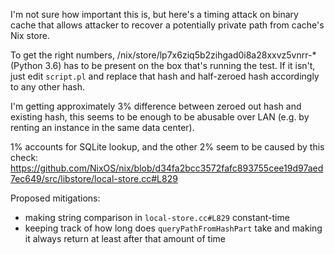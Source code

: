 I'm not sure how important this is, but here's a timing attack on binary cache that
allows attacker to recover a potentially private path from cache's Nix store. 

To get the right numbers, /nix/store/lp7x6ziq5b2zihgad0i8a28xxvz5vnrr-* (Python 3.6)
has to be present on the box that's running the test. If it isn't, just edit `script.pl`
and replace that hash and half-zeroed hash accordingly to any other hash.

I'm getting approximately 3% difference between zeroed out hash and existing hash,
this seems to be enough to be abusable over LAN (e.g. by renting an instance in the
same data center).

1% accounts for SQLite lookup, and the other 2% seem to be caused by this check:
https://github.com/NixOS/nix/blob/d34fa2bcc3572fafc893755cee19d97aed7ec649/src/libstore/local-store.cc#L829

Proposed mitigations:

* making string comparison in `local-store.cc#L829` constant-time
* keeping track of how long does `queryPathFromHashPart` take and
  making it always return at least after that amount of time
